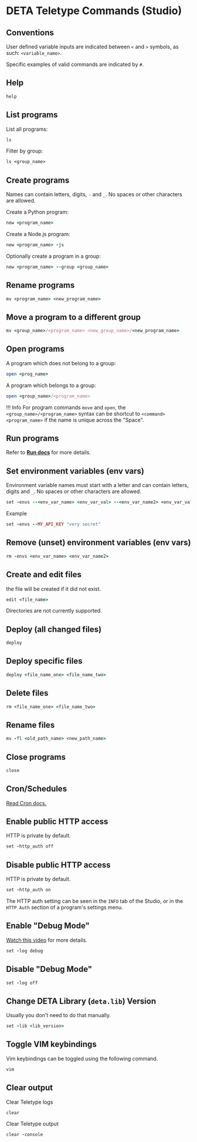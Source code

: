 # DETA Teletype Commands (Studio)

## Conventions
User defined variable inputs are indicated between `<` and `>` symbols, as such: `<variable_name>`. 

Specific examples of valid commands are indicated by `#`.


## Help

```ruby
help
```

## List programs

List all programs:
```ruby
ls
```

Filter by group:
```ruby
ls <group_name>
```

## Create programs

Names can contain letters, digits, `-` and `_`. No spaces or other characters are allowed.

Create a Python program:
```ruby
new <program_name>
```

Create a Node.js program:
```ruby
new <program_name> -js
```

Optionally create a program in a group:
```ruby
new <program_name> --group <group_name>
```

## Rename programs

```ruby
mv <program_name> <new_program_name>
```

## Move a program to a different group

```ruby
mv <group_name>/<program_name> <new_group_name>/<new_program_name>
```

## Open programs

A program which does not belong to a group:
```ruby
open <prog_name>
```
A program which belongs to a group:

```ruby
open <group_name>/<program_name>
```
!!! Info
    For program commands `move` and `open`, the `<group_name>/<program_name>` syntax can be shortcut to `<command> <program_name>` if the name is unique across the "Space".

## Run programs

Refer to **[Run docs](use/run.md)** for more details.

## Set environment variables (env vars)

Environment variable names must start with a letter and can contain letters, digits and `_`. No spaces or other characters are allowed.

```ruby
set -envs --<env_var_name> <env_var_val> --<env_var_name2> <env_var_value2>
```

Example
```ruby
set -envs --MY_API_KEY "very secret"
```

## Remove (unset) environment variables (env vars)

```ruby
rm -envs <env_var_name> <env_var_name2> 

```

## Create and edit files

the file will be created if it did not exist.

```ruby
edit <file_name>
```
Directories are not currently supported.


## Deploy (all changed files)

```ruby
deploy
```

## Deploy specific files

```ruby
deploy <file_name_one> <file_name_two>
```

## Delete files

```ruby
rm <file_name_one> <file_name_two>
```

## Rename files

```ruby
mv -fl <old_path_name> <new_path_name>
```
## Close programs

```ruby
close
```

## Cron/Schedules
[Read Cron docs.](use/cron.md)

## Enable public HTTP access 
HTTP is private by default.

```ruby
set -http_auth off
```

## Disable public HTTP access
HTTP is private by default.

```ruby
set -http_auth on
```

The HTTP auth setting can be seen in the `INFO` tab of the Studio, or in the `HTTP Auth` section of a program's settings menu.


##  Enable "Debug Mode"

[Watch this video](debug.md) for more details.

```ruby
set -log debug
```

## Disable "Debug Mode"

```ruby
set -log off
```

## Change DETA Library (`deta.lib`) Version

Usually you don't need to do that manually.

```ruby
set -lib <lib_version>
```

## Toggle VIM keybindings

Vim keybindings can be toggled using the following command.

```ruby
vim
```

## Clear output

Clear Teletype logs

```ruby
clear
```

Clear Teletype output

```ruby
clear -console
```
